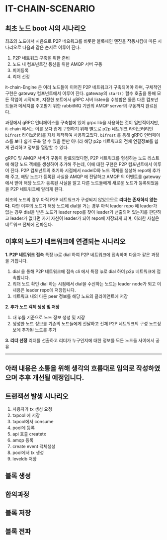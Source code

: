 # IT-CHAIN-SCENARIO

## 최초 노드 boot 시의 시나리오
최초의 노드에서 처음으로 P2P 네으워크를 비롯한 블록체인 엔진을 작동시킴에 따른 시나리오로 다음과 같은 순서로 이루어 진다.

1. P2P 네트워크 구축을 위한 준비
2. 노드 내 컴포넌트간 통신을 위한 AMQP 서버 구동
3. 피어등록
4. 리더 선정

it-chain-Engine 은 여러 노드들이 이어진 P2P 네트워크가 구축되어야 하며, 구체적인 구현은 gateway 컴포넌트에서 이루어 진다.
gateway의 `start()` 함수 호출을 통해 모든 작업이 시작되며, 지정한 포트에서 gRPC 서버 listen을 수행함은 물론 다른 컴포넌트들과 메세지를 주고받기 위한 rabbitMQ 기반의 AMQP server의 구동까지 완료된다.

과정에서 gRPC 인터페이스를 구축함에 있어 grpc lib을 사용하는 것이 일반적이지만, it-chain 에서는 이를 보다 쉽게 구현하기 위해 별도로 p2p 네트워크 라이브러리인 `bifrost` 라이브러리를 자체 제작하여 사용하고있다. `bifrost` 를 통해 gRPC 인터페이스를 보다 쉽게 구축 할 수 있을 뿐만 아니라 해당 p2p 네트워크의 전체 연결정보를 쉽게 관리하고 정보를 열람할 수 있다.

<!-- 어느 단계에서 gateway.Start() 가 수행이 될 지 정해지지 않았다. 아마 it-chain-Engine이 구동되는 시점에서 실행되는 것이 맞지 않나 싶다. -->

gRPC 및 AMQP 서버가 구동이 완료되었다면, P2P 네트워크를 형성하는 노드 리스트에 해당 노드 객체를 생성하여 추가해 주는데, 이에 대한 구현은 P2P 컴포넌트에서 이루어 진다. P2P 컴포넌트의 초기화 시점에서 nodeID와 노드 객체를 생성해 repo에 추가해 주고, 해당 노드가 등록된 사실을 AMQP 에 전달하고 AMQP 의 이벤트를 gateway에서 받아 해당 노드가 등록된 사실을 알고 다른 노드들에게 새로운 노드가 등록되었음을 P2P 네트워크에 알리게 된다.

<!-- 노드 ID의 생성기준에 대한 명시가 필요함-->

최초의 노드의 경우 아직 P2P 네트워크가 구성되지 않았으므로 **리더는 존재하지 않는다.**
다만 이후의 노드가 해당 노드에 dial을 거는 경우 아직 leader repo 에 leader가 없는 경우 dial을 받은 노드가 leader repo를 찾아 leader가 선출되어 있는지를 판단하고 leader가 없다면 자기 자신이 leader가 되어 repo에 저장되게 되며, 이러한 사실은 네트워크 전체에 전파된다.



## 이후의 노드가 네트워크에 연결되는 시나리오

**1. P2P 네트워크 접속**
특정 ip로 dial 하여 P2P 네트워크에 접속하며 다음과 같은 과정을 거칩니다.

1. dial 을 통해 P2P 네트워크에 접속
cli 에서 특정 ip로 dial 하여 p2p 네트워크에 접속합니다.
2. 리더 노드 확인
dial 하는 시점에서 dial을 수신하는 노드는 leader node가 되고 이 내용은 leader repo에 저장됩니다.
3. 네트워크 내의 다른 peer 정보를 해당 노드의 클라이언트에 저장


**2. 추가 노드 객체 생성 및 저장**
1. 내 ip를 기준으로 노드 정보 생성 및 저장
2. 생성한 노드 정보를 기존의 노드들에게 전달하고 전체 P2P 네트워크의 구성 노드정보에 추가된 노드를 추가

**3. 리더 선정**
리더를 선출하고 리더가 누구인지에 대한 정보를 모든 노드들 사이에서 공유


---
아래 내용은 소통을 위해 생각의 흐름대로 임의로 작성하였으며
추후 개선될 예정입니다.
---


## 트랜잭션 발생 시나리오
1. 사용자가 tx 생성 요청
2. txpool 에 저장
3. txpool에서 consume
4. pool에 등록
5. api 호출
createtx
6. amqp 등록
7. create event 객체생성
8. pool에서 tx 생성
9. leveldb 저장


## 블록 생성
## 합의과정
## 블록 저장
## 블록 전파
